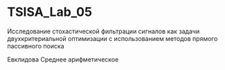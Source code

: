 # TSISA_Lab_05

Исследование стохастической фильтрации сигналов как задачи
двухкритериальной оптимизации с использованием методов прямого
пассивного поиска

Евклидова
Среднее арифметическое
